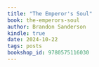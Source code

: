 ```yaml
---
title: "The Emperor's Soul"
book: the-emperors-soul
author: Brandon Sanderson
kindle: true
date: 2024-10-22
tags: posts
bookshop_id: 9780575116030
---
```

